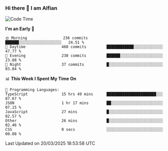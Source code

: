 ### Hi there 👋 I am Alfian

<!--START_SECTION:waka-->
![Code Time](http://img.shields.io/badge/Code%20Time-631%20hrs%2017%20mins-blue)

**I'm an Early 🐤** 

```text
🌞 Morning                236 commits         ██████░░░░░░░░░░░░░░░░░░░   24.51 % 
🌆 Daytime                460 commits         ████████████░░░░░░░░░░░░░   47.77 % 
🌃 Evening                230 commits         ██████░░░░░░░░░░░░░░░░░░░   23.88 % 
🌙 Night                  37 commits          █░░░░░░░░░░░░░░░░░░░░░░░░   03.84 % 
```


📊 **This Week I Spent My Time On** 

```text
💬 Programming Languages: 
TypeScript               15 hrs 49 mins      ██████████████████████░░░   87.67 % 
JSON                     1 hr 17 mins        ██░░░░░░░░░░░░░░░░░░░░░░░   07.15 % 
JavaScript               27 mins             █░░░░░░░░░░░░░░░░░░░░░░░░   02.57 % 
Other                    26 mins             █░░░░░░░░░░░░░░░░░░░░░░░░   02.46 % 
CSS                      0 secs              ░░░░░░░░░░░░░░░░░░░░░░░░░   00.08 % 
```


 Last Updated on 20/03/2025 18:53:58 UTC
<!--END_SECTION:waka-->
